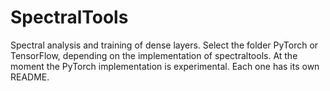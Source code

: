 # SpectralTools
Spectral analysis and training of dense layers. Select the folder PyTorch or TensorFlow, depending on the implementation of spectraltools. At the moment the PyTorch implementation
is experimental. Each one has its own README.
